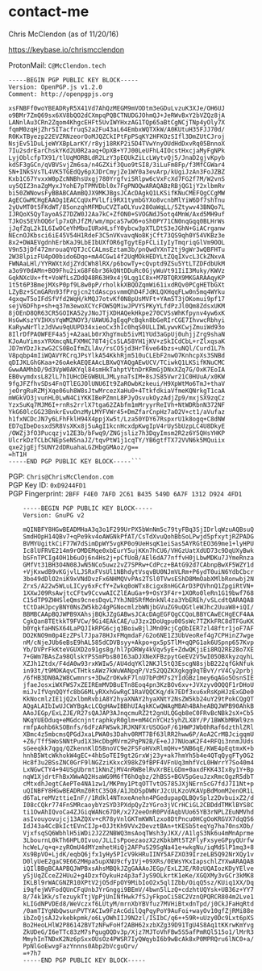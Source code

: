# contact-me
Chris McClendon (as of 11/20/16)

https://keybase.io/chrismcclendon

ProtonMail: ```C@McClendon.tech```<br>
```
-----BEGIN PGP PUBLIC KEY BLOCK-----
Version: OpenPGP.js v1.2.0
Comment: http://openpgpjs.org

xsFNBFf0woYBEADRyR5X41Vd7AhQzMEGM9mVODtm3eGDuLvzuK3XJe/OH6UJ
o9BMr7ZmQ69sx6XV8bQO2dCXmpqPQBCTNUDGJOhmQJ+JeRWvBxY2bVZQz8jA
LANnlAu3CRn2Zqom4KhgcEHFt5UvIWYHxzAG1TQp65aBtCgNCjTNp4yOly7X
fqmM0zqHjZhr5ITacfruqS2a2Fu43aL64EmbxWQTXkW/A0KUtuH35FJJ70d/
R0KxTByezp22EVZRNzeorOoMJQZCkIPtFpPSqKY2HFKOzSIfl3DmZUtCJroj
NsjEv51DuLjeWYXBpLarKY/r8yj18RKP2i5D4TVwYnyOUdHdDxvRq05BnnoX
7Iu2sdrEarChskYKd2U0R2aaq+OpXB+Y7J00LeUFhL4IOcstHxcjaMyFgNPk
LyjOblcfpTX91/tlUqMORBLdR2LzY3pEQUkZiLcLWytvQj5/JnaD2gjvKpyb
kdSF3gGCn/qVBVSvjZm6sa/n4GZXif3Quo9tSI8/3iLuFm8Fp/f3MfCGWar4
SN+INkSVsTL4VK5TGEdQy6pXJDrCmyjZe1WY0a3evArp/kUgiJzAn3FoJZBZ
Kxb1C67YvxxW0pZcNNBhsUxgj780YrgfviSRlpw6cVxFcXd7FG2f7M/W2vnS
uy5QIZ3naZgMyxJYohE7pTPMVDbl0x7FgPNOQwARAQABzRBjQG1jY2xlbmRv
bi50ZWNowsFyBBABCAAmBQJX9MKJBgsJCAcDAgkQ1LKSifKNuCMEFQgCCgMW
AgECGwMCHgEAAOg1EACCqUxPVlLfi9RX1tymbGYXo8vcnbMlYiW6Df7shTnu
2yUvMT0t5FKdWT/85onzqhMFMDuCVZTaOLYuv28OaWqLL/5Ztywv43BNQo7L
IJRQoX5QyTayoASZ7DZW0J2Aa7kC+ZfON0+SVOGNdJ5otq4MnW/Axd5MH9uf
TJkOs5EVhOQ6rlp7xQhJfZM/wm/mpcaS7wO6+oSh0PY71CN0nqGqq0BLHrWs
jJqfZqL2kIL6IwOCeYhMbuIURxHLsfY0ybcw3pXTLDtS3eJGhN+GiACrganw
NEcnOJKbsci6iE45V54H1RdeF3C5nVKvavqNo8KjCft73QS9qh0Y54VKBz3e
8x2+DWAEVgdnhErbKaJ9LbEIbUXfOR6gTgytEpFCLiIyIyTmqriqGlVm9OOL
V9n53jDf472mrouaQYQTJcCCALmsEztam3b/pnQwdYXnT2tj9gWr3wQBFHTu
2W38lpizFU4pO0bido6Dqo+mA4CGw14f2UqMOkHEDYLtZQqIXvcL3CkZNxvA
FWNAaLHl/YYRWXtXdjZYdCWh8lRX/p6bowTy+cQvptd9ZSu5YtLTZDFdbUkM
a3o9Y0dAMn+BO9Fhu2ixG8F6br36kQNtDDuRc0GjyWuVt91IiI3Muky/KWVz
GqkNXcUx+ft+VoWfLsZDdQ48R63H9x4j9Lqg1C8x+M7BTQRX9MKGARAAqyKP
1t5t6P3BmejMXsP0pf9L8w0pP/rholkkXBQOZqmWi61ixdRQv0PCgHETbGXt
LZyBz+SCmGARn93fPrgjcn2tdAscpsvmmQhD4FJdKLQXHqqFLw0n5mq4WYku
4gxqwT5oIFdSfVfd2WqH/kMQJ7otvKf0N8pUsMVFt+YAm5T3jOKomui9pf17
sejV6DFhp+sh+q37m3ewoXCYcFOW5QMiwJPVYSPKyYLfdPzJl0Qm8ZdsxUKM
8jOEnD8QR63CR5GOIKA52yJNoJTjXDHAQekHkpe270CVSsWhKfpynv4yw6xK
HsGwKszYVIHXsYqWM2NOY3/UAWU6JgEgqPcBqkn8bGeRIrCGE7IhvwcRbhyi
KaRywNrTlzJdVwu9qUUPD34xieoCx3hIc0hqS0ULLIWLywvKCwjZmuiWd93o
8IlrDfPAOWFEF4a5j+A2aaLb0rXhgYmub5ivM1YUd3aGpUj0uhjjZrg9shaN
KJoAuYimsxYRXmcqNLFXMHC78T4jCsSLA58YH1jKV+zSkICdCbL+rZlxqsaK
JD7mYDzJkzwG2CS0BoIfmZLlAv/rsCO5jd3HrT6ve64bzs+uNQl/Curd1L7h
V8pqbp4mIiWQAVYRCrqJPsYlkA54KkhRjm510uCLEbF2nwO7KnhcpXs3SNBd
qDIJKLGhGKaa+26oAekAEQEAAcLBXwQYAQgAEwUCV/TCiwkQ1LKSifKNuCMC
GwwAAMhbD/9d3VpW0AKYql84smHkTahptVtnDrKRmGjDNxXZq7G/OxK7EoIA
EB0vymdxsL82lL7hIUHcDEGWBULJMLynaTsIM+8sJS85Vwr21C0HUuA/x0KW
9fgJFZfhvSDs4FnQTlEGJOlUNU6It9ZaROwbKzkeui/H9XpWtMo6TmJ+thaV
jeOrgRuRZMjXqe06uh8W8sJtwMrcezXaHu0+4TtkfdkiaVfmeKQNrkgT1caA
mWGkVO3jvunHL0LwN4CiYKKIBePZmnL8PJyOsvukOyzAdjZp9/mxjSX9zqCz
YzxSuKq7MJM6I+rnRs2rrlX7tga62ZAbfm1mMryyrReIVh+NtWDRbnN372NF
YkG60lcGG23BnkrEvuOnzMyLMYFVWr45+DmZfarCnpHz7aO2V+ct1/aVufaz
h1fxNCDcJN7y6LFhFklH94X4ppjXw5t/Lza50YDY67RspxrU1k8ogq+C8dNW
ED7qIbeDosxdSR8VsXKx8j5uAgI1kcnHcxdpKwgIpV4rUySbUzpLC4U8DkyE
/OWZj3fO3Pucqzjv1ZE3b/bFwq9/ZNGjsliz7h3DqyImsm2R2z6Y5QHsYHKP
UlcrkDzTCLbCNEpSeNSnaJZ/tqvPtW1j1cqTY/YB6gtfTX72VVN6k5MQuiix
qxe2jgEjfSUNY2dDRuahaLGZHbgGMAoz/g==
=hT1H
-----END PGP PUBLIC KEY BLOCK-----```
``` 

PGP: ```Chris@ChrisMcClendon.com```<br>
PGP Key ID: ```0xD9244FD1```<br>
PGP Fingerprint: ```2BFF F4E0 7AFD 2C61 B435 549D 6A7F 1312 D924 4FD1```<br>

        -----BEGIN PGP PUBLIC KEY BLOCK-----
        Version: GnuPG v2

        mQINBFY8HGwBEADMHaA3q3o1F299UrPX5bWnNm5c79tyFBq3SjIDrlqWzuAQBsuQ
        SmdHOpH14QBv7+qPe9kv4oAWGNkPfAT/CsTdXvuQohBbSoLPwjd5pfxytjRZPADG
        BVMYUgitkCiF77W7dSimDpWY5vgKP0o9UeHsqK1eiSas5AYRGtEO369me1+lyHPU
        Ic8lUFRVE214m9rOMDEMqe0xbEurY5ujKKn7hCU6/VHGzUatXdUD73c9DqUXyBwk
        bSFnTPCIg4OH1b6uOj6n4Hs2j+pCfUoB/AEl6dA77nffvH0jLbwMDKu7JYmeRnza
        GMfVt31BH3O4N08JwN5NCo5uwz2vZ7SPRw+CdPcz+BAtG92d7CAbnpBwXF5WZY1d
        +VjKxwdB9vKGjvlLJSRxFVsUl1NBhdytVsqvBU0NJmVLRm+P6ydT0uiN6YdbCbcr
        3bo49dDlO2niK9xVNdDvzFx6NHMQVvPAs2TSl0TVwsEShD8MmOabXMlbRonwbj2N
        ZrxS/A22w5WLuLICyy6xFcfY+Zwkq0oWTx8cigx8nHGCArD3PQVhnQ1ZpgiRtVN+
        1XXwJ09RsAwjtcCFtw9CcvwAICZlEAuGa+9+OsY3F4r+1XORo0leRn1G19bwf768
        C15dTP9ZHHSleQms9cnesDqvL7YhJN85RfMdnkNl4za3YbEREh/vSLcdtQARAQAB
        tCtDaHJpcyBNY0NsZW5kb24gPGNocmlzbWNjbGVuZG9uQGtleWJhc2UuaW8+iQI/
        BBMBCAApBQJWPB9XAhsjBQkJZgGABwsJCAcDAgEGFQgCCQoLBBYCAwECHgECF4AA
        CgkQan8TEtkkT9FVCw/9Gi4EAkCAE/uJ3zx2DoUqpu00SsWc7TZKkFRC8dTFGuKK
        b0YqkfaHNSX64LaPQJIkRPG6cjq3BoiwBjlJMn09cjCgObIER7zl48ftr1joF7AF
        DO2KNO9m0p4EzZPsl7Jpa78HJxFMqmdaF/G2o6NE1Z3UbVeoRef4g7CPHinZ7wge
        nM/cNjeJUb6eBsE9hAL585dCDVBsyy+Akpo+gx5pSTlM+qQPG1ak6USpnp657Kvp
        Yb/DVPrFkKteVGUXD2o91gs8g/hl7pORWy4kVqv5yE+ZdwQKjiEi8RQ2RE28o7XE
        7+GWm7BAsZa98QlskYPSSmPbsB0I63aDJXNeXFBzpytGeEV2V5wI05OBXkyzqyhL
        XZJh1Ztdx/F4dA0w93rxKWIw5/AU4dqYKl2NKJl5tQ3EscgN8sjbB222qfGkNfuk
        in93t/t9MOKAqvCTHtksAWz7kWuWANpqP/Vz52QQZKXgkgg9qTBvY/rV4Cy2prbj
        /6fHB3DN0A2W8Cwmnrs+3DwZrOKwkF7lnU7bPdM7s2YIdGBz1mey6qAGo5OsnSIE
        jfaeJosxiWXFWS7xZEIREmMVDBuETn8Eoq4pn3KzBOv6xv+JVXzyv0OQQF1rDHoU
        miJvIfVqnQQYfc8bG6MLyRXxhGwRgC1RaVQQCKq/dk7EDf3xu6xRsKpHJzExGDe0
        KkNocmlzIE1jQ2xlbmRvbiA8Y2hyaXNAY2hyaXNtY2NsZW5kb24uY29tPokCQgQT
        AQgALAIbIwUJCWYBgAcLCQgHAwIBBhUIAgkKCwQWAgMBAh4BAheABQJWPB90AhkB
        AAoJEGp/ExLZJE/R27sQAJAP3AJnqcmuRZ2t2gnULQGqb8eC0FRvBcNBk2sX+Cb5
        NKqYUEOduq+eMGdcnjntraphkyR0glm+mM4CnYCHz5yhZLX8Y/P/1BWKbMRWl9zn
        rmfpAohb6kSOBnfs/6dFzAFWSwkJRJKNFXrUSOGoF/61HWPJWb0hRaf6dzthlZRl
        XBmc4z5mbcmsQPGdJxaLPWA0s3Dahv0RMT7Bf63lRR2hww6P/AoA2CrMBJcigqmU
        +Z6/Tff5WoSNNtPud1X3HcDbgMVrm2PqPN2B/E+eJJ7NUoaK2F4+RFQi3nnmJUds
        sGeeqkk7qgq/QZkennKlD5BnoVC9e2FSFoHVxRlmQHv+5NB6qE/KWE4pEqtmxK+b
        hnhB5WtcWkhokW4gEC+4hbSoTEI9gt2GrxWj23y+ak7hmYh5b4e4QTqQygFTyOG2
        Hc8f3u2BSsZNC0GrF9lNGZziKkxcX98kZ9fBPF4VFnUq3mhfVcL0HWrrY7So40m4
        LxNGwCTY4+94USgUbrmt1kNnZjMV4nRWBelRvXrBELGDm+0axdFKK43Ix8y1Y+Bp
        nqW1XjdrtFhBxXWwAQ2HsaWG9M6fT6hOqbz/2hBSS+BGV5pGeuJzxRmcOgzR5dbT
        cMtxdhJegtCAePTe4NA1zw1/MKPmy1PtqOTTvtOS785JXjNErn5cG7fdJ7I1Nt+p
        uQINBFY8HGwBEADRmZ0RtC35Q8/A1JbDSpDWNrJ2cULKzoVKAVpBdMomM2enOR1L
        d6TaLreMVzttieInF//1Rdkl4NTnxeAnehn4PGedupapQLBQvSplz2DvbuixZ2/d
        I08cCQkr774FnSMRcaoybYzSYD3PXdpQyZzYGro3jVCrHCiGL2CBDddTMKlBYS8C
        ti1OwAhIQvoCa4ZJGiqWANc67DR/x272eeOnR0PVdAqbVUo65YB3rNPLZEuNMVhd
        asIvouyovujcj13AZQXv+cR78yVnlGKTmKWNlzxo8DtPncu0HCgOoKRGVX7dqQS6
        IdJ43a4CcBkIctEVnCIJp+0JJtKh9VVx2DevztBAn+tKESb5teqYg7ha70nsXOb/
        VjxfsqSQ6WbhlH5iWDi2J2Z2NBWQ3msAoqTWsh3yJKX//A1lgS3Nk6u4mMnAprme
        3LbournL0kTh6HPL0Ivuo/JLLIsPpoezaozX2zKbkbMt5T2FlyFxsyeGPpyQUrfw
        hcWeL/q+q+zyROmU4dMYzmhetHiQj2AFPuS29SgNa41e+wkgNu/iqMdSlP1mq3+8
        Xs9BpVO+LjdK/eqbQ6jfx1yHy5PIcV9kHRuIINY5AFZXO39IrzeLB5Q92NrXQy1v
        D0lyUeE2gaC9E662MHpa5upXNU9cfy1Vj+09XRs/0EWsYKxIapschlZYXwARAQAB
        iQIlBBgBCAAPBQJWPBxsAhsMBQkJZgGAAAoJEGp/ExLZJE/R0zUQAIozKDyYElve
        ySjUqZCceZ2HUu2+g4DzxfOykuHz4p3afJyS9OLkrtK1eKe/XGQXMy3vGCr3kMK8
        IKLBl9rWACGNZR10XPtV2jO5dFpOY9MibIoO2x5qlIZbb/OiqQ5sz/KUiq1XX/Dq
        i9qfejWVFodQUnCFqUnbJYrGnggi9BEmV/4bwn5lLzQ+cdzhtUQYsk+UB36z+YY7
        8/74k1Kk/sTezuykTtjVpPjUnINfHwk7fSJyFkpoCi58C2VznQPQRCR804m2Lve1
        kLIGdNPVDEd8/WeVczxf6LUtyM/mrnXbYBVfuz7MVHiBtxdnTpd/j0CkJFaHqRtd
        /0amTIYgNbQwsunPVTYACIw9FzAcGdilQqPqyPoY9AuFoi+wayOv10gfZjRMi88e
        ibZoQjsAJ2vkebkpmk/o6LyOWhIIJ9N2zl/ISIbC/q6++59R+uUzy0Dc9Lxt6pXS
        Bo2HeoLHlW2P86142BVTzNFwFoHf2ABH62xzbXZg39D91TgU4S8Aq1tKKrwKmYvg
        ZkUDeG/I6eTTc83zM7sPgugOQDv3p/Xjz7MJToVhFBw5S5afPmRQl515o1/lMrR3
        MmyhInTNDxK2Nz6pSxxOUsOz4PWSR7IyQWqybI6b9wBcAk8xP0MPRQru6lNC0+a/
        PpNlGoEwvgFazYnnns0Abp2bVcguQrv/
        =+7h7
        -----END PGP PUBLIC KEY BLOCK-----
